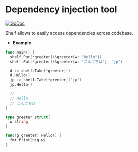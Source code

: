 # Dependency injection tool

[![GoDoc](https://godoc.org/github.com/romanyx/shelf?status.svg)](https://godoc.org/github.com/romanyx/shelf)

Shelf allows to easily access dependencies across codebase.

* **Example**.

``` go
func main() {
  shelf.Put[*greeter](&greeter{w: "Hello"}) 
  shelf.Put[*greeter](&greeter{w: "こんにちは"}, "jp") 

  d := shelf.Take[*greeter]()
  d.Hello()
  jp := shelf.Take[*greeter]("jp")
  jp.Hello()

  //
  // Hello
  // こんにちは
}

type greeter struct{
  w string
}

func(g greeter) Hello() {
  fmt.Println(g.w)
}
```

